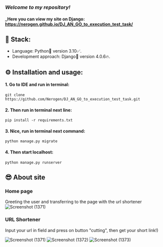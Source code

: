 ### _Welcome to my repository!_
#### _Here you can view my site on Django: https://nerogen.github.io/DJ_AN_GO_to_execution_test_task/
## 🎸 Stack:
- Language: Python🐍 version 3.10✅.
- Development approach: Django🔨 version 4.0.6🔥.
## ⚙ Installation and usage:
#### 1. Go to IDE and run in terminal:
    git clone https://github.com/Nerogen/DJ_AN_GO_to_execution_test_task.git
#### 2. Then run in terminal next line:
    pip install -r requirements.txt
#### 3. Nice, run in terminal next command:
    python manage.py migrate 
#### 4. Then start localhost:
    python manage.py runserver
## 😎 About site
### Home page
Greeting the user and transferring to the page with the url shortener
![Screenshot (1371)](https://user-images.githubusercontent.com/72101790/178828878-e674f49a-e0b4-4b05-8271-1428e39f4f95.png)
### URL Shortener
Input your url in field and press on button "cutting", then get your short link!)

![Screenshot (1371)](https://user-images.githubusercontent.com/72101790/178819219-00b34c07-6e04-4ceb-9318-5987a1125858.png)
![Screenshot (1372)](https://user-images.githubusercontent.com/72101790/178819298-4508e548-d933-46e5-b1f7-56fd412addf3.png)
![Screenshot (1373)](https://user-images.githubusercontent.com/72101790/178819421-fbbfdcdc-6bbf-4e1d-95d0-4672099dafe1.png)